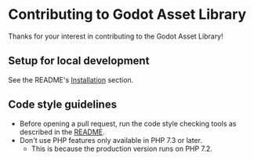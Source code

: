 # Contributing to Godot Asset Library

Thanks for your interest in contributing to the Godot Asset Library!

## Setup for local development

See the README's [Installation](README.md#installation) section.

## Code style guidelines

- Before opening a pull request, run the code style checking tools as described
  in the [README](README.md).
- Don't use PHP features only available in PHP 7.3 or later.
  - This is because the production version runs on PHP 7.2.
